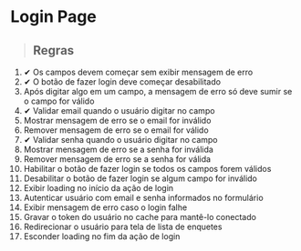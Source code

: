 # Login Page

> ## Regras
1. ✔ Os campos devem começar sem exibir mensagem de erro
2. ✔ O botão de fazer login deve começar desabilitado
3. Após digitar algo em um campo, a mensagem de erro só deve sumir se o campo for válido
4. ✔ Validar email quando o usuário digitar no campo
5. Mostrar mensagem de erro se o email for inválido
6. Remover mensagem de erro se o email for válido
7. ✔ Validar senha quando o usuário digitar no campo
8. Mostrar mensagem de erro se a senha for inválida
9. Remover mensagem de erro se a senha for válida
10. Habilitar o botão de fazer login se todos os campos forem válidos
11. Desabilitar o botão de fazer login se algum campo for inválido
12. Exibir loading no início da ação de login
13. Autenticar usuário com email e senha informados no formulário
14. Exibir mensagem de erro caso o login falhe
15. Gravar o token do usuário no cache para mantê-lo conectado
15. Redirecionar o usuário para tela de lista de enquetes
17. Esconder loading no fim da ação de login
